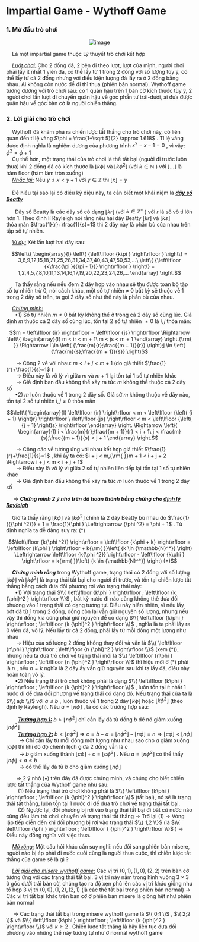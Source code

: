 # Impartial Game - Wythoff Game
### 1. Mở đầu trò chơi <br>
<div align="center">

![image](https://github.com/MustardLawyer1995/LTTC-LTTCKH/assets/156400720/4907f772-b83c-4bb5-9515-b2cb4edf11a5)
</div>

&nbsp;&nbsp;&nbsp;&nbsp;Là một impartial game thuộc Lý thuyết trò chơi kết hợp <br>

&nbsp;&nbsp;&nbsp;&nbsp;*<ins>Luật chơi:</ins>* Cho 2 đống đá, 2 bên đi theo lượt, lượt của mình, người chơi phải lấy ít nhất 1 viên đá, có thể lấy từ 1 trong 2 đống với số lượng tùy ý, có thể lấy từ cả 2 đống nhưng với điều kiện lượng đá lấy ra ở 2 đống bằng nhau. Ai không còn nước để đi thì thua (phiên bản normal). Wythoff game tương đương với trò chơi sau: có 1 quân hậu trên 1 bàn cờ kích thước tùy ý, 2 người chơi lần lượt di chuyển quân hậu về góc phần tư trái-dưới, ai đưa được quân hậu về góc bàn cờ là người chiến thắng. <br>

### 2. Lời giải cho trò chơi <br>
&nbsp;&nbsp;&nbsp;&nbsp;Wythoff đã khám phá ra chiến lược tất thắng cho trò chơi này, có liên quan đến tỉ lệ vàng $\phi = \frac{1+\sqrt 5}{2} \approx 1.618$ . Tỉ lệ vàng được định nghĩa là nghiệm dương của phương trình $x^2-x-1=0$ , vì vậy: ${\phi}^2=\phi + 1$ <br>
&nbsp;&nbsp;&nbsp;&nbsp;Cụ thể hơn, một trạng thái của trò chơi là thế tất bại (người đi trước luôn thua) khi 2 đống đá có kích thước là $\left\lfloor {k\phi } \right\rfloor$ và $\left\lfloor {k {\phi}^2 } \right\rfloor$ (với $k \in \mathbb{N}$ ) với $\left\lfloor {...} \right\rfloor$ là hàm floor (hàm làm tròn xuống) <br>
&nbsp;&nbsp;&nbsp;&nbsp;*<ins>Nhắc lại:</ins>* Nếu $y \le x < y+1$ với $y \in \mathbb{Z}$ thì $\left\lfloor {x} \right\rfloor = y$ <br>  
&nbsp;&nbsp;&nbsp;&nbsp;Để hiểu tại sao lại có điều kỳ diệu này, ta cần biết một khái niệm là ***<ins>dãy số Beatty</ins>*** <br>

&nbsp;&nbsp;&nbsp;&nbsp;&nbsp;&nbsp;Dãy số Beatty là các dãy số có dạng $\left\lfloor {kr} \right\rfloor$ (với $k \in \mathbb{Z^+}$ ) với $r$ là số vô tỉ lớn hơn 1. Theo định lí Rayleigh nói rằng nếu hai dãy Beatty $\left\lfloor {kr} \right\rfloor$ và $\left\lfloor {ks} \right\rfloor$<br> thỏa mãn $\frac{1}{r}+\frac{1}{s}=1$ thì 2 dãy này là phần bù của nhau trên tập số tự nhiên. <br>

&nbsp;&nbsp;&nbsp;&nbsp;*<ins>Ví dụ:</ins>* Xét lần lượt hai dãy sau:  <br>

```math
\left\{ \begin{array}{l}
\left\{ {\left\lfloor {k\pi } \right\rfloor } \right\} = 3,6,9,12,15,18,21,25,28,31,34,37,40,43,47,50,53,...\
\left\{ {\left\lfloor {k\frac{\pi }{{\pi  - 1}}} \right\rfloor } \right\} = 1,2,4,5,7,8,10,11,13,14,16,17,19,20,22,23,24,26,...
\end{array} \right.
```
&nbsp;&nbsp;&nbsp;&nbsp;&nbsp;&nbsp;Ta thấy rằng nếu nếu đem 2 dãy hợp vào nhau sẽ thu được toàn bộ tập số tự nhiên trừ 0, nói cách khác, một số tự nhiên ≠ 0 bất kỳ sẽ thuộc về 1 trong 2 dãy số trên, ta gọi 2 dãy số như thế này là phần bù của nhau. <br>

&nbsp;&nbsp;&nbsp;&nbsp;*<ins>Chứng minh:</ins>* <br>
&nbsp;&nbsp;&nbsp;&nbsp;&nbsp;&nbsp;•1) Số tự nhiên $m \ne 0$ bất kỳ không thể ở trong cả 2 dãy số cùng lúc. Giả định $m$ thuộc cả 2 dãy số cùng lúc, tồn tại 2 số tự nhiên $≠ 0$ là $i,j$ thỏa mãn: <br>

```math
m = \left\lfloor {ir} \right\rfloor  = \left\lfloor {js} \right\rfloor  \Rightarrow \left\{ \begin{array}{l}
m < ir < m + 1\
m < js < m + 1
\end{array} \right.{\rm{ }} \Rightarrow i \in \left( {\frac{m}{r};\frac{{m + 1}}{r}} \right);j \in \left( {\frac{m}{s};\frac{{m + 1}}{s}} \right)
```
&nbsp;&nbsp;&nbsp;&nbsp;&nbsp;&nbsp; $\rightarrow$ Cộng 2 vế với nhau: $m < i + j < m + 1$ (do giả thiết $\frac{1}{r}+\frac{1}{s}=1$ ) <br>
&nbsp;&nbsp;&nbsp;&nbsp;&nbsp;&nbsp; $\rightarrow$ Điều này là vô lý vì giữa $m$ và $m+1$ lại tồn tại 1 số tự nhiên khác <br>
&nbsp;&nbsp;&nbsp;&nbsp;&nbsp;&nbsp; $\rightarrow$ Giả định ban đầu không thể xảy ra tức $m$ không thể thuộc cả 2 dãy số <br>
&nbsp;&nbsp;&nbsp;&nbsp;&nbsp;&nbsp;•2) $m$ luôn thuộc về 1 trong 2 dãy số. Giả sử $m$ không thuộc về dãy nào, tồn tại 2 số tự nhiên $i,j≠ 0$ thỏa mãn <br>

```math
\left\{ \begin{array}{l}
\left\lfloor {ir} \right\rfloor  < m < \left\lfloor {\left( {i + 1} \right)r} \right\rfloor \
\left\lfloor {js} \right\rfloor  < m < \left\lfloor {\left( {j + 1} \right)s} \right\rfloor 
\end{array} \right. \Rightarrow \left\{ \begin{array}{l}
i < \frac{m}{r};\frac{{m + 1}}{r} < i + 1\
j < \frac{m}{s};\frac{{m + 1}}{s} < j + 1
\end{array} \right.
```

&nbsp;&nbsp;&nbsp;&nbsp;&nbsp;&nbsp; $\rightarrow$ Cộng các vế tương ứng với nhau kết hợp giả thiết $\frac{1}{r}+\frac{1}{s}=1$ , khi ấy ta có: $i + j < m,{\rm{ }}m + 1 < i + j + 2 \Rightarrow i + j < m < i + j + 1$ <br>
&nbsp;&nbsp;&nbsp;&nbsp;&nbsp;&nbsp; $\rightarrow$ Điều này là vô lý vì giữa 2 số tự nhiên liên tiếp lại tồn tại 1 số tự nhiên khác <br>
&nbsp;&nbsp;&nbsp;&nbsp;&nbsp;&nbsp; $\rightarrow$ Giả định ban đầu không thể xảy ra tức $m$ luôn thuộc về 1 trong 2 dãy số <br>

&nbsp;&nbsp;&nbsp;&nbsp; $\Longrightarrow$ ***Chứng minh 2 ý nhỏ trên đã hoàn thành bằng chứng cho <ins>định lý Rayleigh</ins>*** <br>

&nbsp;&nbsp;&nbsp;&nbsp;Giờ ta thấy rằng $\left\lfloor {k\phi } \right\rfloor$ và $\left\lfloor {k {\phi}^2 } \right\rfloor$ chính là 2 dãy Beatty bù nhau do $\frac{1}{{{\phi ^2}}} + 1 = \frac{1}{\phi } \Leftrightarrow {\phi ^2} = \phi  + 1$ . Từ định nghĩa ta dễ dàng suy ra: (*) <br>

```math
\left\lfloor {k{\phi ^2}} \right\rfloor  = \left\lfloor {k\phi  + k} \right\rfloor  = \left\lfloor {k\phi } \right\rfloor  + k{\rm{ }}\left( {k \in {\mathbb{N}^*}} \right) \Leftrightarrow \left\lfloor {k{\phi ^2}} \right\rfloor  - \left\lfloor {k\phi } \right\rfloor  = k{\rm{ }}\left( {k \in {\mathbb{N}^*}} \right) (*)
```

&nbsp;&nbsp;&nbsp;&nbsp;***Chứng minh rằng*** trong Wythoff game, trạng thái có 2 đống với số lượng $\left\lfloor {k\phi } \right\rfloor$ và $\left\lfloor {k {\phi}^2 } \right\rfloor$ là trạng thái tất bại cho người đi trước, và tồn tại chiến lược tất thắng bằng cách đưa đối phương rơi vào trạng thái này: <br>
&nbsp;&nbsp;&nbsp;&nbsp;&nbsp;&nbsp;•1)  Với trạng thái $\\{ \left\lfloor {k\phi } \right\rfloor ; \left\lfloor {k {\phi}^2 } \right\rfloor \\}$ , bất kỳ nước đi nào cũng không thể đưa đối phương vào 1 trạng thái có dạng tương tự. Điều này hiển nhiên, vì nếu lấy bớt đá từ 1 trong 2 đống, đống còn lại vẫn giữ nguyên số lượng, nhưng nếu vậy thì đống kia cũng phải giữ nguyên để có dạng $\\{ \left\lfloor {k\phi } \right\rfloor ; \left\lfloor {k {\phi}^2 } \right\rfloor \\}$ , nghĩa là ta phải lấy ra 0 viên đá, vô lý. Nếu lấy từ cả 2 đống, phải lấy từ mỗi đống một lượng như nhau <br>
&nbsp;&nbsp;&nbsp;&nbsp;&nbsp;&nbsp; $\rightarrow$ Hiệu của số lượng 2 đống không thay đổi và vẫn là $\\{ \left\lfloor {n\phi } \right\rfloor ; \left\lfloor {n {\phi}^2 } \right\rfloor \\}$ (xem (\*)), nhưng nếu ta đưa trò chơi về trạng thái mới là $\\{ \left\lfloor {n\phi } \right\rfloor ; \left\lfloor {n {\phi}^2 } \right\rfloor \\}$ thì hiệu mới ở (\*) phải là $n$ , nếu $n=k$ nghĩa là 2 dãy ấy vẫn giữ nguyên sau khi ta lấy đá, điều này hoàn toàn vô lý. <br>
&nbsp;&nbsp;&nbsp;&nbsp;&nbsp;&nbsp;•2) Nếu trạng thái trò chơi không phải là dạng $\\{ \left\lfloor {k\phi } \right\rfloor ; \left\lfloor {k {\phi}^2 } \right\rfloor \\}$ , luôn tồn tại ít nhất 1 nước đi để đưa đối phương về trạng thái có dạng đó. Nếu trạng thái của ta là $\\{ a;b \\}$ với $a \le b$ ,   luôn thuộc về 1 trong 2 dãy $\left\lfloor {k\phi } \right\rfloor$ hoặc $\left\lfloor {k {\phi}^2 } \right\rfloor$ (theo định lý Rayleigh). Nếu $a = \left\lfloor {n\phi } \right\rfloor$ , ta có các trường hợp sau: <br>

&nbsp;&nbsp;&nbsp;&nbsp;&nbsp;&nbsp;&nbsp;&nbsp;***<ins>Trường hợp 1:</ins>*** $b > \left\lfloor {n{\phi ^2}} \right\rfloor$ chỉ cần lấy đá từ đống $b$ để nó giảm xuống $\left\lfloor {n{\phi ^2}} \right\rfloor$ <br>
&nbsp;&nbsp;&nbsp;&nbsp;&nbsp;&nbsp;&nbsp;&nbsp;***<ins>Trường hợp 2:</ins>*** $b < \left\lfloor {n{\phi ^2}} \right\rfloor  \Rightarrow c = b - a = \left\lfloor {n{\phi ^2}} \right\rfloor  - \left\lfloor {n\phi } \right\rfloor  = n \Rightarrow \left\lfloor {c\phi } \right\rfloor  < \left\lfloor {n\phi } \right\rfloor$ <br>
&nbsp;&nbsp;&nbsp;&nbsp;&nbsp;&nbsp;&nbsp;&nbsp; $\rightarrow$ Chỉ cần lấy từ mỗi đống một lượng như nhau sao cho $a$ giảm xuống $\left\lfloor {c\phi } \right\rfloor$ thì khi đó độ chênh lệch giữa 2 đống vẫn là $c$ <br> 
&nbsp;&nbsp;&nbsp;&nbsp;&nbsp;&nbsp;&nbsp;&nbsp; $\rightarrow$ $b$ giảm xuống thành $\left\lfloor {c\phi } \right\rfloor  + c = \left\lfloor {c{\phi ^2}} \right\rfloor$ . Nếu $a = \left\lfloor {n{\phi ^2}} \right\rfloor$ có thể thấy $\left\lfloor {n\phi } \right\rfloor  < a \le b$ <br>
&nbsp;&nbsp;&nbsp;&nbsp;&nbsp;&nbsp;&nbsp;&nbsp; $\rightarrow$ có thể lấy đá từ $b$ cho giảm xuống $\left\lfloor {n\phi } \right\rfloor$ <br>

&nbsp;&nbsp;&nbsp;&nbsp;&nbsp;&nbsp; $\Longrightarrow$ 2 ý nhỏ (•) trên đây đã được chứng minh, và chúng cho biết chiến lược tất thắng của Wythoff game như sau: <br>
&nbsp;&nbsp;&nbsp;&nbsp;&nbsp;&nbsp;&nbsp;&nbsp;(1) Nếu trạng thái trò chơi không phải là $\\{ \left\lfloor {k\phi } \right\rfloor ; \left\lfloor {k {\phi}^2 } \right\rfloor \\}$ (tất bại), nó sẽ là trạng thái tất thắng, luôn tồn tại 1 nước đi để đưa trò chơi về trạng thái tất bại. <br>
&nbsp;&nbsp;&nbsp;&nbsp;&nbsp;&nbsp;&nbsp;&nbsp;(2) Ngược lại, đối phương bị rơi vào trạng thái tất bại đi bất cứ nước nào cũng đều làm trò chơi chuyển về trạng thái tất thắng $\rightarrow$ Trở lại (1) $\rightarrow$ Vòng lặp tiếp diễn đến khi đối phương bị rơi vào trạng thái $\\{ 1,2 \\}$ (là $\\{ \left\lfloor {\phi } \right\rfloor ; \left\lfloor { {\phi}^2 } \right\rfloor \\}$ ) $\rightarrow$ Điều này đồng nghĩa với việc thua.  <br>

&nbsp;&nbsp;&nbsp;&nbsp;*<ins>Mở rộng:</ins>* Một câu hỏi khác cần suy nghĩ: nếu đổi sang phiên bản misere, người nào bị ép phải đi nước cuối cùng là người thua cuộc, thì chiến lược tất thắng của game sẽ là gì ? <br>

&nbsp;&nbsp;&nbsp;&nbsp;*<ins>Lời giải cho misere wythoff game:</ins>* Các vị trí $\left( {0,1} \right),\left( {1,0} \right),\left( {2,2} \right)$ trên bàn cờ tương ứng với các trạng thái tất bại. 3 vị trí này nằm trong hình vuông $3 \times 3$ ở góc dưới trái bàn cờ, chúng tạo ra độ xen phủ lên các vị trí khác giống như tổ hợp 3 vị trí $\left( {0,0} \right),\left( {1,2} \right),\left( {2,1} \right)$ (là các thế tất bại trong phiên bản normal) $\rightarrow$ Các vị trí tất bại khác trên bàn cờ ở phiên bản misere là giống hệt như phiên bản normal <br>

&nbsp;&nbsp;&nbsp;&nbsp; $\Longrightarrow$ Các trạng thái tất bại trong misere wythoff game là $\( 0;1 \)$ , $\( 2;2 \)$ và $\\{ \left\lfloor {k\phi } \right\rfloor ; \left\lfloor {k {\phi}^2 } \right\rfloor \\}$ với $k \ge 2$ . Chiến lược tất thắng là hãy liên tục đưa đối phương vào những thế này tương tự như ở normal wythoff game <br>

















